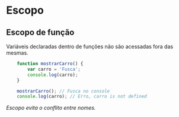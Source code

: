 # Escopo

## Escopo de função

Variáveis declaradas dentro de funções não são acessadas fora
das mesmas.

```js
    function mostrarCarro() {
        var carro = 'Fusca';
        console.log(carro);
    }

    mostrarCarro(); // Fusca no console
    console.log(carro); // Erro, carro is not defined
```

*Escopo evita o conflito entre*
*nomes.*